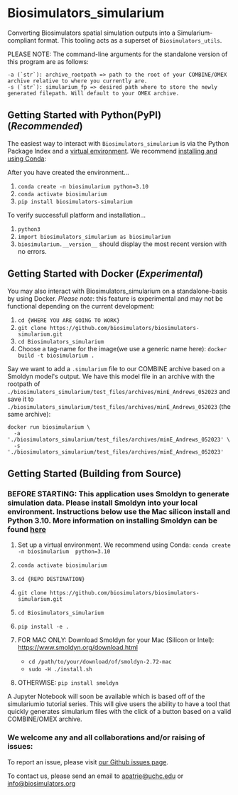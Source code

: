 # Biosimulators_simularium
Converting Biosimulators spatial simulation outputs into a Simularium-compliant format. This tooling acts as a 
superset of `Biosimulators_utils`.

PLEASE NOTE: The command-line arguments for the standalone version of this program are as follows:

    -a (`str`): archive_rootpath => path to the root of your COMBINE/OMEX archive relative to where you currently are.
    -s (`str`): simularium_fp => desired path where to store the newly generated filepath. Will default to your OMEX archive.


## Getting Started with Python(PyPI) (_*Recommended*_)

The easiest way to interact with `Biosimulators_simularium` is via the Python Package Index and a
[virtual environment](https://docs.python.org/3/tutorial/venv.html). 
We recommend [installing and using Conda](https://conda.io/projects/conda/en/latest/user-guide/concepts/environments.html):
   
   After you have created the environment...

   1. `conda create -n biosimularium python=3.10`
   2. `conda activate biosimularium`
   3. `pip install biosimulators-simularium`

   To verify successfull platform and installation...
   
   1. `python3`
   2. `import biosimulators_simularium as biosimularium`
   3. `biosimularium.__version__` should display the most recent version with no errors.


## Getting Started with Docker (_*Experimental*_)

You may also interact with Biosimulators_simularium on a standalone-basis by using Docker. _Please note_: this feature
is experimental and may not be functional depending on the current development:


1. `cd {WHERE YOU ARE GOING TO WORK}`
2. `git clone https://github.com/biosimulators/biosimulators-simularium.git`
3. `cd Biosimulators_simularium`
4. Choose a tag-name for the image(we use a generic name here): `docker build -t biosimularium .`

Say we want to add a `.simularium` file to our COMBINE archive based on a Smoldyn model's output. We have this model file in an archive with the
rootpath of `./biosimulators_simularium/test_files/archives/minE_Andrews_052023` and save it to `./biosimulators_simularium/test_files/archives/minE_Andrews_052023`
(the same archive):

    docker run biosimularium \
      -a './biosimulators_simularium/test_files/archives/minE_Andrews_052023' \
      -s './biosimulators_simularium/test_files/archives/minE_Andrews_052023'


## Getting Started (Building from Source)


### BEFORE STARTING: This application uses Smoldyn to generate simulation data. Please install Smoldyn into your local environment. Instructions below use the Mac silicon install and Python 3.10. More information on installing Smoldyn can be found [here](https://www.smoldyn.org/download.html)

1. Set up a virtual environment. We recommend using Conda: `conda create -n biosimularium 
python=3.10`

2. `conda activate biosimularium`

3. `cd {REPO DESTINATION}`

4. `git clone https://github.com/biosimulators/biosimulators-simularium.git`

5. `cd Biosimulators_simularium`

6. `pip install -e .`

7. FOR MAC ONLY: Download Smoldyn for your Mac (Silicon or Intel): https://www.smoldyn.org/download.html
   - `cd /path/to/your/download/of/smoldyn-2.72-mac` 
   - `sudo -H ./install.sh`

8. OTHERWISE: `pip install smoldyn`


A Jupyter Notebook will soon be available which is based off of the simulariumio tutorial series. This will 
give users the ability to have a tool that quickly generates simularium files with the click of a button based 
on a valid COMBINE/OMEX archive.


### We welcome any and all collaborations and/or raising of issues:

   To report an issue, please visit [our Github issues page](https://github.com/biosimulators/Biosimulators_simularium/issues).

   To contact us, please send an email to apatrie@uchc.edu or info@biosimulators.org


